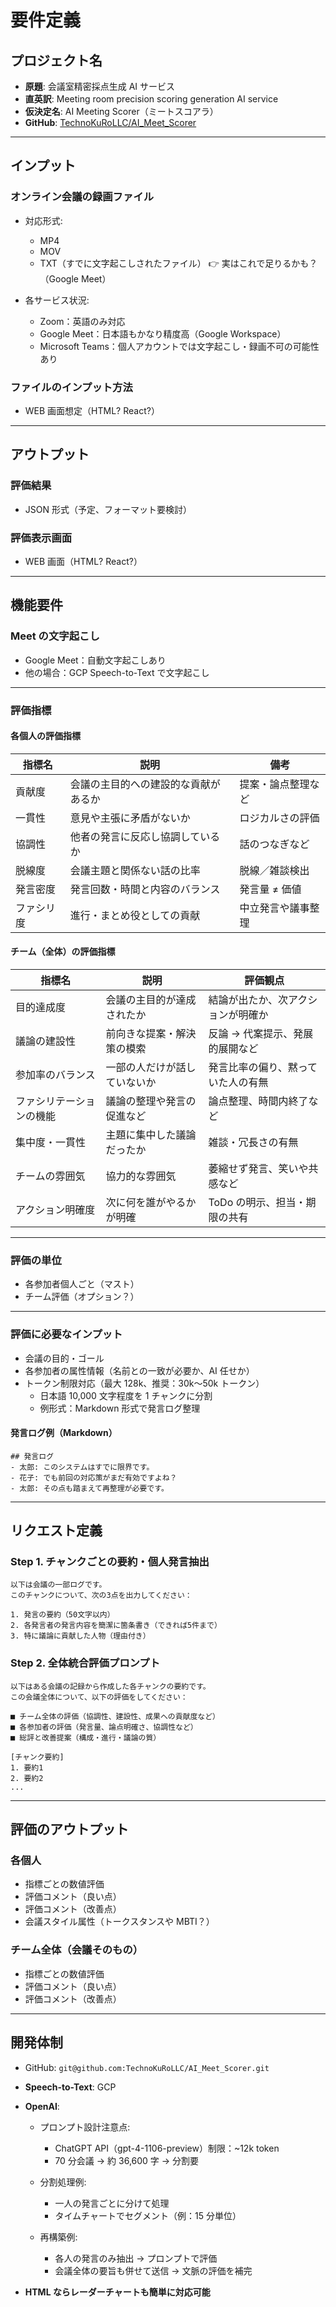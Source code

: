 # 要件定義

## プロジェクト名

- **原題**: 会議室精密採点生成 AI サービス
- **直英訳**: Meeting room precision scoring generation AI service
- **仮決定名**: AI Meeting Scorer（ミートスコアラ）
- **GitHub**: [TechnoKuRoLLC/AI_Meet_Scorer](https://github.com/TechnoKuRoLLC/AI_Meet_Scorer)

---

## インプット

### オンライン会議の録画ファイル

- 対応形式:

  - MP4
  - MOV
  - TXT（すでに文字起こしされたファイル） 👉 実はこれで足りるかも？（Google Meet）

- 各サービス状況:
  - Zoom：英語のみ対応
  - Google Meet：日本語もかなり精度高（Google Workspace）
  - Microsoft Teams：個人アカウントでは文字起こし・録画不可の可能性あり

### ファイルのインプット方法

- WEB 画面想定（HTML? React?）

---

## アウトプット

### 評価結果

- JSON 形式（予定、フォーマット要検討）

### 評価表示画面

- WEB 画面（HTML? React?）

---

## 機能要件

### Meet の文字起こし

- Google Meet：自動文字起こしあり
- 他の場合：GCP Speech-to-Text で文字起こし

---

### 評価指標

#### 各個人の評価指標

| 指標名     | 説明                                 | 備考               |
| ---------- | ------------------------------------ | ------------------ |
| 貢献度     | 会議の主目的への建設的な貢献があるか | 提案・論点整理など |
| 一貫性     | 意見や主張に矛盾がないか             | ロジカルさの評価   |
| 協調性     | 他者の発言に反応し協調しているか     | 話のつなぎなど     |
| 脱線度     | 会議主題と関係ない話の比率           | 脱線／雑談検出     |
| 発言密度   | 発言回数・時間と内容のバランス       | 発言量 ≠ 価値      |
| ファシリ度 | 進行・まとめ役としての貢献           | 中立発言や議事整理 |

#### チーム（全体）の評価指標

| 指標名                   | 説明                         | 評価観点                           |
| ------------------------ | ---------------------------- | ---------------------------------- |
| 目的達成度               | 会議の主目的が達成されたか   | 結論が出たか、次アクションが明確か |
| 議論の建設性             | 前向きな提案・解決策の模索   | 反論 → 代案提示、発展的展開など    |
| 参加率のバランス         | 一部の人だけが話していないか | 発言比率の偏り、黙っていた人の有無 |
| ファシリテーションの機能 | 議論の整理や発言の促進など   | 論点整理、時間内終了など           |
| 集中度・一貫性           | 主題に集中した議論だったか   | 雑談・冗長さの有無                 |
| チームの雰囲気           | 協力的な雰囲気               | 萎縮せず発言、笑いや共感など       |
| アクション明確度         | 次に何を誰がやるかが明確     | ToDo の明示、担当・期限の共有      |

---

### 評価の単位

- 各参加者個人ごと（マスト）
- チーム評価（オプション？）

---

### 評価に必要なインプット

- 会議の目的・ゴール
- 各参加者の属性情報（名前との一致が必要か、AI 任せか）
- トークン制限対応（最大 128k、推奨：30k〜50k トークン）
  - 日本語 10,000 文字程度を 1 チャンクに分割
  - 例形式：Markdown 形式で発言ログ整理

#### 発言ログ例（Markdown）

```
## 発言ログ
- 太郎: このシステムはすでに限界です。
- 花子: でも前回の対応策がまだ有効ですよね？
- 太郎: その点も踏まえて再整理が必要です。
```

---

## リクエスト定義

### Step 1. チャンクごとの要約・個人発言抽出

```
以下は会議の一部ログです。
このチャンクについて、次の3点を出力してください：

1. 発言の要約（50文字以内）
2. 各発言者の発言内容を簡潔に箇条書き（できれば5件まで）
3. 特に議論に貢献した人物（理由付き）
```

### Step 2. 全体統合評価プロンプト

```
以下はある会議の記録から作成した各チャンクの要約です。
この会議全体について、以下の評価をしてください：

■ チーム全体の評価（協調性、建設性、成果への貢献度など）
■ 各参加者の評価（発言量、論点明確さ、協調性など）
■ 総評と改善提案（構成・進行・議論の質）

[チャンク要約]
1. 要約1
2. 要約2
...
```

---

## 評価のアウトプット

### 各個人

- 指標ごとの数値評価
- 評価コメント（良い点）
- 評価コメント（改善点）
- 会議スタイル属性（トークスタンスや MBTI？）

### チーム全体（会議そのもの）

- 指標ごとの数値評価
- 評価コメント（良い点）
- 評価コメント（改善点）

---

## 開発体制

- GitHub: `git@github.com:TechnoKuRoLLC/AI_Meet_Scorer.git`
- **Speech-to-Text**: GCP
- **OpenAI**:

  - プロンプト設計注意点:

    - ChatGPT API（gpt-4-1106-preview）制限：~12k token
    - 70 分会議 → 約 36,600 字 → 分割要

  - 分割処理例:

    - 一人の発言ごとに分けて処理
    - タイムチャートでセグメント（例：15 分単位）

  - 再構築例:
    - 各人の発言のみ抽出 → プロンプトで評価
    - 会議全体の要旨も併せて送信 → 文脈の評価を補完

- **HTML ならレーダーチャートも簡単に対応可能**
